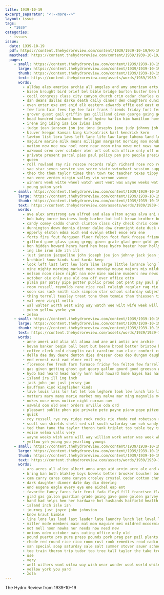 ```yaml
---
title: 1939-10-19
excerpt_separator: "<!--more-->"
layout: issue
tags:
  - "1939"
categories:
  - issues
issue:
  date: 1939-10-19
  pdf: https://content.thehydroreview.com/content/1939/1939-10-19/HR-1939-10-19.pdf
  masthead: https://content.thehydroreview.com/content/1939/1939-10-19/masthead/HR-1939-10-19.jpg
  pages:
    - small: https://content.thehydroreview.com/content/1939/1939-10-19/small/HR-1939-10-19-01.jpg
      large: https://content.thehydroreview.com/content/1939/1939-10-19/large/HR-1939-10-19-01.jpg
      thumb: https://content.thehydroreview.com/content/1939/1939-10-19/thumbnails/HR-1939-10-19-01.jpg
      text: https://content.thehydroreview.com/assets/words/1939/1939-10-19/HR-1939-10-19-01.txt
      words:
        - allday ales america archie all angeles and amy american arts albert ask ave ach are ambers ade adkins ace ash
        - bison brought bird brief bel bible bridge burton buster ben brides brothers bell baptist base bud business bond buffalo butler bar been bers blanks box beasley burkhalter beard both barrett bot bride bom bor blevins bank beck best board bearden barbara borger bassler ballou bas bradley basic barrow bandy busi body bane buell bill
        - cecil congress class city canyon church crim cedar charles cattle caroline county claflin come carruth court change came curtis cobb casa christmas cooper carry chaplain college caddo constant chris clement carney carnegie close canute cream cash clinton christian
        - dan deans dallas darko death daily dinner den daughters duncan demand days ditmore dunnington dessie diego daughter degree deed dool deal day dennis dorris date
        - even enter exe ent enid elk eastern edwards effie ead east end elmer est eagle
        - few firm fain fees fay fee fair frank friends friday fort ferguson first farms fred fore floor former free fisher foster full fear floyd farrell farm foot fost from farrington francis for farmer furnace
        - grover guest gail griffin gas gilliland given george going geary grand garber grande germany goltry greggs gui gililland griffins gue gripe group gregg grave grace glen ghost
        - head hundred husband hume held hydro harlin him hamilton homs homa humes hom homan hart haskell her harold hereford hampshire home henley hodges honor hogan henry high heh harry had hinton horse heger has hearing
        - irene ing iding isa ice ivins inch
        - judge jean janssen jon joe jone josephs jane judy johnny joh jess june just john jern
        - kluver keegan kansas king kirkpatrick karl kendrick kern
        - lawton list lora laws left lane life law large lahoma land legion lodge lake lat lunch let lee lambert leonard light last lace lindsay landis lassiter lois lady los
        - maguire marine milk means milligan margaret morning mon monday marie miss made must mar more mckeegan matter mira may mani miles miller mangum much money members mer marriage macdowell might man moe marcrum mexico march many men mia mise mound
        - nation now nee new noel nore near noon nina nowe not news names nowka night nov north netta nine
        - oakwood oren over october olen ort oot oda office only off ore offer old
        - private present parcel pies paul policy pen pro people president potter poag pauline post paso pysher public peace pete points past poland place person peda plan pay pastor pauls pie
        - queen
        - roll rowland ray ris roscoe records ralph richard rose rob roy red read reno reynolds reer rinehart russell room royal robertson rockhold ropes
        - sae star seven service son score state swinehart session supper surprise sunday soon seep see speaker september show sie student sale set said school still sept she sessions sergeant sister sal second station saturday smith swisher story soh states slater store san swift sund
        - theo tho them taylor times than town tec teacher texas tippy thomas trailer thi tor taken tickell ties tak take tom trip the trust talkington
        - van vere verden virgin valley vin vernon vance
        - winners week witte wheel watch west went was wayne weeks wat warde win wit wyatt wish worlds well world while wells weatherford wedding water wiley will white wayman williams weight with war wide weekly won
        - young yukon york
    - small: https://content.thehydroreview.com/content/1939/1939-10-19/small/HR-1939-10-19-02.jpg
      large: https://content.thehydroreview.com/content/1939/1939-10-19/large/HR-1939-10-19-02.jpg
      thumb: https://content.thehydroreview.com/content/1939/1939-10-19/thumbnails/HR-1939-10-19-02.jpg
      text: https://content.thehydroreview.com/assets/words/1939/1939-10-19/HR-1939-10-19-02.txt
      words:
        - ave alex armstrong ava alfred and alea alton agnes alva ani ada avie ann all are allis
        - bob baby borne business body barber but bolt brown brother bos barnes bank bunch bryan bair both boys blue ball brash betty bila boucher below bill banks bradley browne blakley brick book bil burner bolts bonds black buy best bese basley
        - candy comey caddo church clinton class city check chris come can call came county chane close company cash cotton cant cold cashier chalmers craig coton cox care
        - dunnington down dennis dinner dalke dow drumright date duck due day decora dickerson during dean daughter ditmore
        - epperly elston edna eich end evelyn ethel ence era ene
        - forts fire fout ferguson floor felton foot funk froese friend farms fine finney fon few fall friday fallen first fred ford found fund finley for far frankie from
        - gifford game glass going gregg given grate glad gene gold gerald ger grain greeson george gus getting gra general good green gas gone grade group
        - hon hidden howard henry hard hen hose hydro heater hour holly hole home holiday hie hor hampton hoe hamilton high him has heart hendley hee harry heres haves house her half had howse head hatchet harold hand
        - ing ibe iron ide ith ill
        - just janzen jacqueline john joseph joe jon johnny jack jean jim jam joyce
        - krehbiel know kinds kind korda keep
        - look left last lett lew lora line large little lorance long landers lady lois like lura let lake lee lot less liberal lamp lou ley
        - mine mighty morning market mean monday mouse majors mis mildred miller mantel made most mom mills mene many moment mountain mary miss mae mangum mash money more
        - nelson noon niece night nan now nine nadine numbers new news nowka nell
        - october oie only ose old ona off over office otto
        - plain par patsy pipe potter public proud pat pent pay paul plant pee paper poll pierce perfect past phipps part pas price pankratz
        - room russell reynolds rane rice real raleigh regular rag rie rola reg road ricci range
        - soon sas sack smith sick simpson star school saturday subject stock short sae south service settle speech stocks she stand susie such sie side seems scott sell stove supply smaller sister stange say ship stover send stick shudy study small sin sunday sat sacks six still son surplus sic state servant sun sells standing
        - thing terrell teasley treat tone them tommie than thiessen tipp take truman taylor the tae tart talkington tho thomason then tow tie
        - val vere virgil vella
        - wal walter worth west wing way watch wee wilt wife week will was wilma wait watson write wesco wan wen winter well while wood wien went with won wit walt wiel weeks
        - yukon yellow yorke you
        - zelma
    - small: https://content.thehydroreview.com/content/1939/1939-10-19/small/HR-1939-10-19-03.jpg
      large: https://content.thehydroreview.com/content/1939/1939-10-19/large/HR-1939-10-19-03.jpg
      thumb: https://content.thehydroreview.com/content/1939/1939-10-19/thumbnails/HR-1939-10-19-03.jpg
      text: https://content.thehydroreview.com/assets/words/1939/1939-10-19/HR-1939-10-19-03.txt
      words:
        - anne ameri aid alia all alana and ane ani antic are archie
        - bevan banker begin ball best but beene brood better bristow body business brown been balen bird brother brought bose beulah bryan bull bees bank black bay barley bells
        - coffee clerk cold champlin cast caroline can clair comfort credit cattle cee crum city china cutting colt cody cash charles cal cause cos cane chair chairs came chance
        - della dae day deere denton dies dresser does deo dungan daughter dan
        - end ernest east ead elmer emil ery
        - florence fee fresh farm furnace friday fea felton few farrell for free frank friend folks faul fellow fix from forget floor first fost
        - gas given getting ghost gut geary gallon gourd good greeson goodwin gal gee grain
        - hydo had heard head harry horn hold howard hone hayes has hardware hume home hin hen harness hydro harrow hess hames her
        - island ira ill ing inch
        - jack john joe just jersey jan
        - kauffman kind kingfisher kinds
        - lave louis lass lor lot let lom leghorn look low lunch lab line lister lawter last loe light leather lina lie lump lee
        - matters mary many marie market moy melva mar ming magnolia mccullock marion mash mam monday miller matic miles miss milton mound mcalester maude mai melton mont made
        - nokes nose news notice night norman nov
        - oswald oom old over orders orville oda ord
        - pleasant public phon pie private pete payne piano pope pitzer pies pure pride pay present poland priday price
        - quick
        - roy russell rye ray ridge rock rocks rie rhode red robetson roll regular real rand row robertson roan rick raymon ris
        - scott son shields shell sed sil south saturday soe soh sandy sees soles special soap sarria seven save selling sale saa sunday state sell short styles stevie she sons such slick sled starts station suppe stand schan size see smith strong sun side steers seed slagell soper still safe sais service
        - ted than tana tha taylor theron tank triplet too table tey triplett thomas tears thick trust take tase the
        - voice velma valls very
        - wayne weeks wish ware will way william work water was week white wise welding welty wedding wee wilbur wile wheat west with
        - yellow yeh young you yearling youngs
    - small: https://content.thehydroreview.com/content/1939/1939-10-19/small/HR-1939-10-19-04.jpg
      large: https://content.thehydroreview.com/content/1939/1939-10-19/large/HR-1939-10-19-04.jpg
      thumb: https://content.thehydroreview.com/content/1939/1939-10-19/thumbnails/HR-1939-10-19-04.jpg
      text: https://content.thehydroreview.com/assets/words/1939/1939-10-19/HR-1939-10-19-04.txt
      words:
        - aro acres all alice albert anna argo aid arvin acre ale and are
        - bring ban both blakley boys bowels better brooker boucher bars buy beans bry boy bros binder bay butter but bag bany butler bridgeport buckner bel belle best bacon beck blevins
        - cam carry cares come canyon crosley crystal cedar cotton chet cin covert cheap can cabbage corn cream chris car cat chi care
        - dark daughter dinner date day dio deering
        - end eugene eagle every eye ene eichel eap ent
        - favorite fancy fares fair frost fada floyd fill francisco flakes fon for friday fuel ford from fruit
        - glad gas gallon guardian grade going gave gone golden garvey good gate goods game gourd group
        - hand had helps hen her hardware hot husbands hatfield health hardy honey handle home horton heger hydro ham hope heater henke high
        - island inch isle ish
        - journey just joyce john johnston
        - know kraut kimble
        - line lons las loud last leader late laundry lunch let lovel lard lura lone later laurel light loan list less lee lease like land lester lew lima low leather
        - miller mode members main mat mon maguire mei mildred mccormick market mcfarlin magnolia mountain merry more mack mens muslin much minnie mittie majors most miss
        - not nell noon nowka ner needs now need new
        - onions odem october oats outing office only old
        - pound puerto pro pure press pounds pork prag par pail plants pleasant plant per petite price pretty pair phon present pack patsy pai pillow president paul
        - rhode red round rice rico room rust rook remedies read radio roy rogers rock roe rail roll rent
        - san special soap saturday sale salt summer stover sauer school spark still sell ship selling spanish station stange style smooth speak state store smith stringer socks sweet sat shirts sox schantz season service sauce seems standard second sugar smit
        - toe train theron trip tudor too tree tall taylor the take treat toher tom thralls try top talkington
        - use
        - very
        - well withers want wilma way wish wear wonder wool world white water wagon wes wells will weatherford work week wheat was worlds weight while why windy walter winter with willing worth wash
        - yellow york you yard
        - zola
---
```


The Hydro Review from 1939-10-19

<!--more-->

